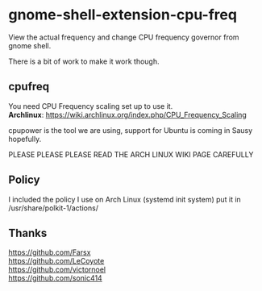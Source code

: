 gnome-shell-extension-cpu-freq
==============================

View the actual frequency and change CPU frequency governor from gnome shell.

There is a bit of work to make it work though.

cpufreq
-------

You need CPU Frequency scaling set up to use it.  
**Archlinux**: https://wiki.archlinux.org/index.php/CPU_Frequency_Scaling

cpupower is the tool we are using, support for Ubuntu is coming in Sausy hopefully.

PLEASE PLEASE PLEASE READ THE ARCH LINUX WIKI PAGE CAREFULLY

Policy
------

I included the policy I use on Arch Linux (systemd init system) put it in /usr/share/polkit-1/actions/

Thanks
------
https://github.com/Farsx  
https://github.com/LeCoyote  
https://github.com/victornoel  
https://github.com/sonic414  

